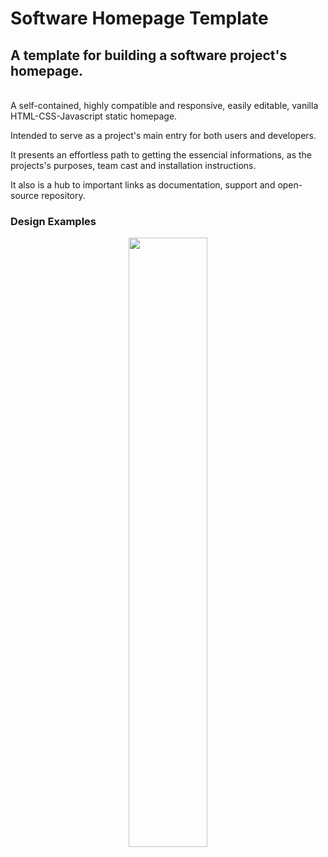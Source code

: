 # Software Homepage Template
## A template for building a software project's homepage.

<br>
A self-contained, highly compatible and responsive, easily editable, vanilla HTML-CSS-Javascript static homepage. 

Intended to serve as a project's main entry for both users and developers. 

It presents an effortless path to getting the essencial informations, as the projects's purposes, team cast and installation instructions.

It also is a hub to important links as documentation, support and open-source repository.

### Design Examples

<div align="center">
  <img src="https://github.com/clodoN1109/easyfermi-webpage/assets/104923248/a7514ed6-0479-44ff-aa92-223690f3207f" width="50%">
</div>
